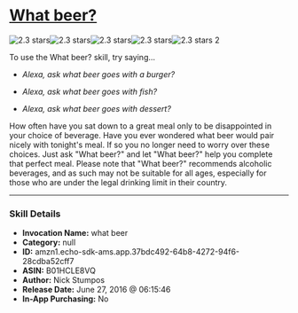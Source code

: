 # [What beer?](http://alexa.amazon.com/#skills/amzn1.echo-sdk-ams.app.37bdc492-64b8-4272-94f6-28cdba52cff7)
![2.3 stars](../../images/ic_star_black_18dp_1x.png)![2.3 stars](../../images/ic_star_black_18dp_1x.png)![2.3 stars](../../images/ic_star_half_black_18dp_1x.png)![2.3 stars](../../images/ic_star_border_black_18dp_1x.png)![2.3 stars](../../images/ic_star_border_black_18dp_1x.png) 2

To use the What beer? skill, try saying...

* *Alexa, ask what beer goes with a burger?*

* *Alexa, ask what beer goes with fish?*

* *Alexa, ask what beer goes with dessert?*

How often have you sat down to a great meal only to be disappointed in your choice of beverage. Have you ever wondered what beer would pair nicely with tonight's meal. If so you no longer need to worry over these choices. Just ask "What beer?" and let "What beer?" help you complete that perfect meal. Please note that "What beer?" recommends alcoholic beverages, and as such may not be suitable for all ages, especially for those who are under the legal drinking limit in their country.

***

### Skill Details

* **Invocation Name:** what beer
* **Category:** null
* **ID:** amzn1.echo-sdk-ams.app.37bdc492-64b8-4272-94f6-28cdba52cff7
* **ASIN:** B01HCLE8VQ
* **Author:** Nick Stumpos
* **Release Date:** June 27, 2016 @ 06:15:46
* **In-App Purchasing:** No
